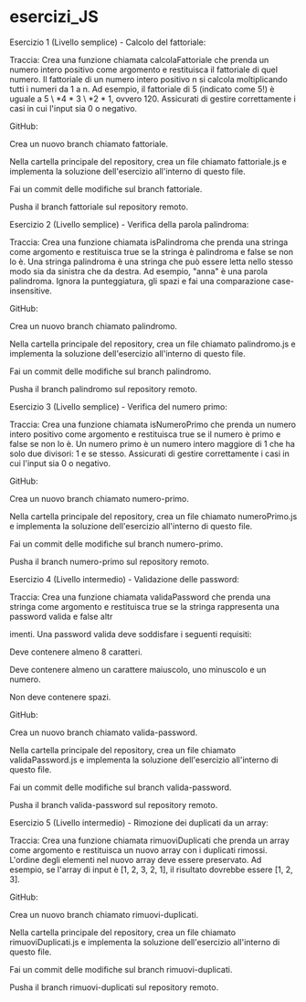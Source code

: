 # esercizi_JS

Esercizio 1 (Livello semplice) - Calcolo del fattoriale:

Traccia:
Crea una funzione chiamata calcolaFattoriale che prenda un numero intero positivo come argomento e restituisca il fattoriale di quel numero. Il fattoriale di un numero intero positivo n si calcola moltiplicando tutti i numeri da 1 a n. Ad esempio, il fattoriale di 5 (indicato come 5!) è uguale a 5 \ *4 * 3 \ *2 * 1, ovvero 120. Assicurati di gestire correttamente i casi in cui l'input sia 0 o negativo.

GitHub:

Crea un nuovo branch chiamato fattoriale.

Nella cartella principale del repository, crea un file chiamato fattoriale.js e implementa la soluzione dell'esercizio all'interno di questo file.

Fai un commit delle modifiche sul branch fattoriale.

Pusha il branch fattoriale sul repository remoto.

Esercizio 2 (Livello semplice) - Verifica della parola palindroma:

Traccia:
Crea una funzione chiamata isPalindroma che prenda una stringa come argomento e restituisca true se la stringa è palindroma e false se non lo è. Una stringa palindroma è una stringa che può essere letta nello stesso modo sia da sinistra che da destra. Ad esempio, "anna" è una parola palindroma. Ignora la punteggiatura, gli spazi e fai una comparazione case-insensitive.

GitHub:

Crea un nuovo branch chiamato palindromo.

Nella cartella principale del repository, crea un file chiamato palindromo.js e implementa la soluzione dell'esercizio all'interno di questo file.

Fai un commit delle modifiche sul branch palindromo.

Pusha il branch palindromo sul repository remoto.

Esercizio 3 (Livello semplice) - Verifica del numero primo:

Traccia:
Crea una funzione chiamata isNumeroPrimo che prenda un numero intero positivo come argomento e restituisca true se il numero è primo e false se non lo è. Un numero primo è un numero intero maggiore di 1 che ha solo due divisori: 1 e se stesso. Assicurati di gestire correttamente i casi in cui l'input sia 0 o negativo.

GitHub:

Crea un nuovo branch chiamato numero-primo.

Nella cartella principale del repository, crea un file chiamato numeroPrimo.js e implementa la soluzione dell'esercizio all'interno di questo file.

Fai un commit delle modifiche sul branch numero-primo.

Pusha il branch numero-primo sul repository remoto.

Esercizio 4 (Livello intermedio) - Validazione delle password:

Traccia:
Crea una funzione chiamata validaPassword che prenda una stringa come argomento e restituisca true se la stringa rappresenta una password valida e false altr

imenti. Una password valida deve soddisfare i seguenti requisiti:

Deve contenere almeno 8 caratteri.

Deve contenere almeno un carattere maiuscolo, uno minuscolo e un numero.

Non deve contenere spazi.

GitHub:

Crea un nuovo branch chiamato valida-password.

Nella cartella principale del repository, crea un file chiamato validaPassword.js e implementa la soluzione dell'esercizio all'interno di questo file.

Fai un commit delle modifiche sul branch valida-password.

Pusha il branch valida-password sul repository remoto.

Esercizio 5 (Livello intermedio) - Rimozione dei duplicati da un array:

Traccia:
Crea una funzione chiamata rimuoviDuplicati che prenda un array come argomento e restituisca un nuovo array con i duplicati rimossi. L'ordine degli elementi nel nuovo array deve essere preservato. Ad esempio, se l'array di input è [1, 2, 3, 2, 1], il risultato dovrebbe essere [1, 2, 3].

GitHub:

Crea un nuovo branch chiamato rimuovi-duplicati.

Nella cartella principale del repository, crea un file chiamato rimuoviDuplicati.js e implementa la soluzione dell'esercizio all'interno di questo file.

Fai un commit delle modifiche sul branch rimuovi-duplicati.

Pusha il branch rimuovi-duplicati sul repository remoto.